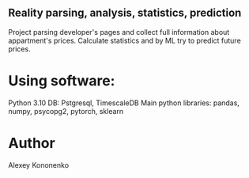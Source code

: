 ## Reality parsing, analysis, statistics, prediction
Project parsing developer's pages and collect full information about appartment's prices. 
Calculate statistics and by ML try to predict future prices.

# Using software:
Python 3.10
DB: Pstgresql, TimescaleDB
Main python libraries: pandas, numpy, psycopg2, pytorch, sklearn 

# Author
Alexey Kononenko 
